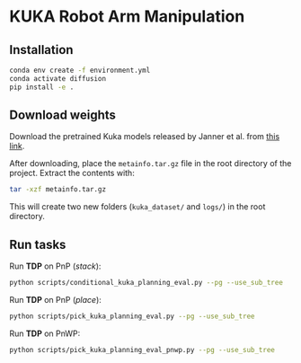 # KUKA Robot Arm Manipulation

## Installation

```bash
conda env create -f environment.yml
conda activate diffusion
pip install -e .
```

## Download weights

Download the pretrained Kuka models released by Janner et al. from [this link](https://www.dropbox.com/s/zofqvtkwpmp4v44/metainfo.tar.gz?dl=0).

After downloading, place the `metainfo.tar.gz` file in the root directory of the project. Extract the contents with:

```bash
tar -xzf metainfo.tar.gz
```

This will create two new folders (`kuka_dataset/` and `logs/`) in the root directory.

## Run tasks
Run <strong>TDP</strong> on PnP (*stack*):
```bash
python scripts/conditional_kuka_planning_eval.py --pg --use_sub_tree
```

Run <strong>TDP</strong> on PnP (*place*):
```bash
python scripts/pick_kuka_planning_eval.py --pg --use_sub_tree
```

Run <strong>TDP</strong> on PnWP:
```bash
python scripts/pick_kuka_planning_eval_pnwp.py --pg --use_sub_tree
```
